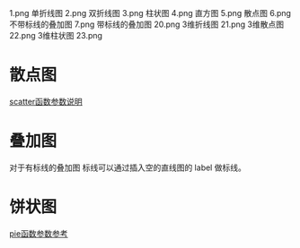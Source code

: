 1.png 单折线图
2.png 双折线图
3.png 柱状图
4.png 直方图
5.png 散点图
6.png 不带标线的叠加图
7.png 带标线的叠加图
20.png 3维折线图
21.png 3维散点图
22.png 3维柱状图
23.png 


# 散点图

[scatter函数参数说明](https://blog.csdn.net/qq_38486203/article/details/80578260)

# 叠加图
对于有标线的叠加图
标线可以通过插入空的直线图的 label 做标线。

# 饼状图
[pie函数参数参考](https://www.cnblogs.com/biyoulin/p/9565350.html)